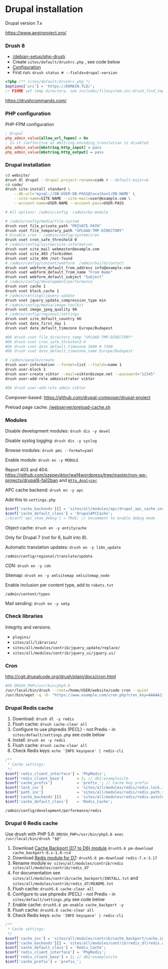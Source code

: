 # Drupal installation

Drupal version 7.x

https://www.aegirproject.org/

### Drush 8

- [/debian-setup/php-drush](/debian-setup/php-drush)
- Create `sites/default/drushrc.php` , see code below
- [Configuration](https://github.com/drush-ops/drush/blob/8.x/examples/example.drushrc.php)
- First run: `drush status # --fields=drupal-version`

```php
<?php /** sites/default/drushrc.php */
$options['uri'] = 'https://DOMAIN.TLD/';
// FIXME set temp directory, see includes/filesystem.inc:drush_find_tmp();
```

https://drushcommands.com/

### PHP configuration

PHP-FPM configuration

```ini
; Drupal
php_admin_value[allow_url_fopen] = On
; Is it ineffective as mbstring.encoding_translation is disabled
php_admin_value[mbstring.http_input] = pass
php_admin_value[mbstring.http_output] = pass
```

### Drupal installation

```bash
cd website/
drush dl drupal --drupal-project-rename=code # --default-major=6
cd code/
drush site-install standard \
    --db-url='mysql://DB-USER:DB-PASS@localhost/DB-NAME' \
    --site-name=SITE-NAME --site-mail=user@example.com \
    --account-name=USER-NAME --account-pass=USER-PASS

# All options: /admin/config  /admin/by-module

# /admin/config/media/file-system
drush vset file_private_path "PRIVATE-PATH"
drush vset file_temporary_path "UPLOAD-TMP-DIRECTORY"
# Disable cron - /admin/config/system/cron
drush vset cron_safe_threshold 0
# /admin/config/system/site-information
drush vset site_mail webmaster@example.com
drush vset site_403 /forbidden
drush vset site_404 /not-found
# /admin/config/content/webform  /admin/build/contact
drush vset webform_default_from_address info@example.com
drush vset webform_default_from_name "From Name"
drush vset webform_default_subject "Subject"
# /admin/config/development/performance
drush vset cache 1
drush vset block_cache 1
# /admin/settings/jquery_update
drush vset jquery_update_compression_type min
# /admin/config/media/image-toolkit
drush vset image_jpeg_quality 90
# /admin/config/regional/settings
drush vset site_default_country HU
drush vset date_first_day 1
drush vset date_default_timezone Europe/Budapest

#D6 drush vset file_directory_temp "UPLOAD-TMP-DIRECTORY"
#D6 drush vset cron_safe_threshold 0
#D6 drush vset date_default_timezone 3600 # 7200
#D6 drush vset date_default_timezone_name Europe/Budapest

# /admin/people/create
drush user-information --format=list --fields=name 1
drush user-block 1
drush user-create viktor --mail=viktor@szepe.net --password="12345"
drush user-add-role administrator viktor

#D6 drush user-add-role admin viktor
```

Composer-based: https://github.com/drupal-composer/drupal-project

Preload page cache: [/webserver/preload-cache.sh](/webserver/preload-cache.sh)

### Modules

Disable development modules: `drush dis -y devel`

Disable syslog logging: `drush dis -y syslog`

Browse modules: `drush pmi --format=yaml`

Enable module: `drush en -y MODULE`

Report 403 and 404: https://github.com/szepeviktor/waf4wordpress/tree/master/non-wp-projects/drupal8-fail2ban
and [`Http_Analyzer`](https://github.com/szepeviktor/waf4wordpress/tree/master/http-analyzer)

APC cache backend: `drush en -y apc`

Add this to `settings.php`

```php
$conf['cache_backends'][] = 'sites/all/modules/apc/drupal_apc_cache.inc';
$conf['cache_default_class'] = 'DrupalAPCCache';
//$conf['apc_show_debug'] = TRUE; // Uncomment to enable debug mode
```

Object cache: `drush en -y entitycache`

Only for Drupal 7 (not for 6, built into 8).

Automatic translation updates: `drush en -y l10n_update`

`/admin/config/regional/translate/update`

CDN: `drush en -y cdn`

Sitemap: `drush en -y xmlsitemap xmlsitemap_node`

Enable inclusion per content type, add to `robots.txt`

`/admin/content/types`

Mail sending: `drush en -y smtp`

### Check libraries

Integrity and versions.

- `plugins/`
- `sites/all/libraries/`
- `sites/all/modules/contrib/jquery_update/replace/`
- `sites/all/modules/contrib/jquery_ui/jquery.ui/`

### Cron

http://cgit.drupalcode.org/drush/plain/docs/cron.html

```bash
#D6 DRUSH_PHP=/usr/bin/php5.6
/usr/local/bin/drush --root=/home/USER/website/code cron --quiet
/usr/bin/wget -q -O- "https://www.example.com/cron.php?cron_key=AAAAA11111111111"
```

### Drupal Redis cache

1. Download: `drush dl -y redis`
1. Flush cache: `drush cache-clear all`
1. Configure to use phpredis (PECL) - not Predis - in `sites/default/settings.php` see code below
1. Install: `drush en -y redis`
1. Flush cache: `drush cache-clear all`
1. Check Redis keys: `echo 'INFO keyspace' | redis-cli`

```php
/**
 * Cache settings:
 */
$conf['redis_client_interface'] = 'PhpRedis';
$conf['redis_client_base']      = 2; // db2:examplesite
$conf['cache_prefix']           = 'prefix_'; // Cache key prefix
$conf['lock_inc']               = 'sites/all/modules/redis/redis.lock.inc';
$conf['path_inc']               = 'sites/all/modules/redis/redis.path.inc';
$conf['cache_backends'][]       = 'sites/all/modules/redis/redis.autoload.inc';
$conf['cache_default_class']    = 'Redis_Cache';
```

`/admin/config/development/performance/redis`

### Drupal 6 Redis cache

Use drush with PHP 5.6: `DRUSH_PHP=/usr/bin/php5.6 exec /usr/local/bin/drush "$@"`

1. Download [Cache Backport (D7 to D6) module](https://www.drupal.org/project/cache_backport/releases)
   `drush5.6 pm-download cache_backport-6.x-1.0-rc4`
1. Download [Redis module for D7](https://www.drupal.org/project/redis/releases):
   `drush5.6 pm-download redis-7.x-3.17`
1. Rename module `mv sites/all/modules/contrib/redis sites/all/modules/contrib/redis_d7`
1. For documentation see `sites/all/modules/contrib/cache_backport/INSTALL.txt`
   and `sites/all/modules/contrib/redis_d7/README.txt`
1. Flush cache: `drush5.6 cache-clear all`
1. Configure to use phpredis (PECL) - not Predis - in `sites/default/settings.php` see code below
1. Enable cache: `drush5.6 pm-enable cache_backport -y`
1. Flush cache: `drush5.6 cache-clear all`
1. Check Redis keys: `echo 'INFO keyspace' | redis-cli`

```php
/**
 * Cache settings:
 */
$conf['cache_inc'] = 'sites/all/modules/contrib/cache_backport/cache.inc';
$conf['cache_backends'][] = 'sites/all/modules/contrib/redis_d7/redis.autoload.inc';
$conf['cache_default_class'] = 'Redis_Cache';
$conf['redis_client_interface'] = 'PhpRedis';
$conf['redis_client_base'] = 2; // db2:examplesite
$conf['cache_prefix'] = 'prefix_';
```
